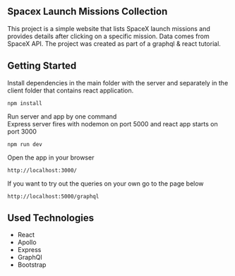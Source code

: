 ## Spacex Launch Missions Collection
This project is a simple website that lists SpaceX launch missions and provides details after clicking on a specific mission. Data comes from SpaceX API. The project was created as part of a graphql & react tutorial.

## Getting Started

Install dependencies in the main folder with the server and separately in the client folder that contains react application.
```
npm install
```
Run server and app by one command \
Express server fires with nodemon on port 5000 and react app starts on port 3000
```
npm run dev
```
Open the app in your browser
```
http://localhost:3000/
```
If you want to try out the queries on your own go to the page below
```
http://localhost:5000/graphql
```

## Used Technologies
* React
* Apollo
* Express
* GraphQl
* Bootstrap